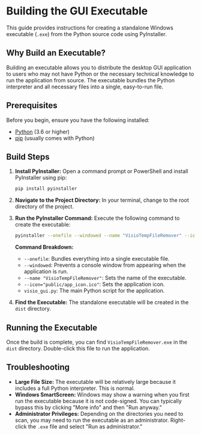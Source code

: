 # Building the GUI Executable

This guide provides instructions for creating a standalone Windows executable (`.exe`) from the Python source code using PyInstaller.

## Why Build an Executable?

Building an executable allows you to distribute the desktop GUI application to users who may not have Python or the necessary technical knowledge to run the application from source. The executable bundles the Python interpreter and all necessary files into a single, easy-to-run file.

## Prerequisites

Before you begin, ensure you have the following installed:

-   [Python](https://www.python.org/downloads/) (3.6 or higher)
-   [pip](https://pip.pypa.io/en/stable/installation/) (usually comes with Python)

## Build Steps

1.  **Install PyInstaller:**
    Open a command prompt or PowerShell and install PyInstaller using pip:
    ```bash
    pip install pyinstaller
    ```

2.  **Navigate to the Project Directory:**
    In your terminal, change to the root directory of the project.

3.  **Run the PyInstaller Command:**
    Execute the following command to create the executable:
    ```bash
    pyinstaller --onefile --windowed --name "VisioTempFileRemover" --icon="public/app_icon.ico" visio_gui.py
    ```

    **Command Breakdown:**
    -   `--onefile`: Bundles everything into a single executable file.
    -   `--windowed`: Prevents a console window from appearing when the application is run.
    -   `--name "VisioTempFileRemover"`: Sets the name of the executable.
    -   `--icon="public/app_icon.ico"`: Sets the application icon.
    -   `visio_gui.py`: The main Python script for the application.

4.  **Find the Executable:**
    The standalone executable will be created in the `dist` directory.

## Running the Executable

Once the build is complete, you can find `VisioTempFileRemover.exe` in the `dist` directory. Double-click this file to run the application.

## Troubleshooting

-   **Large File Size:** The executable will be relatively large because it includes a full Python interpreter. This is normal.
-   **Windows SmartScreen:** Windows may show a warning when you first run the executable because it is not code-signed. You can typically bypass this by clicking "More info" and then "Run anyway."
-   **Administrator Privileges:** Depending on the directories you need to scan, you may need to run the executable as an administrator. Right-click the `.exe` file and select "Run as administrator."
